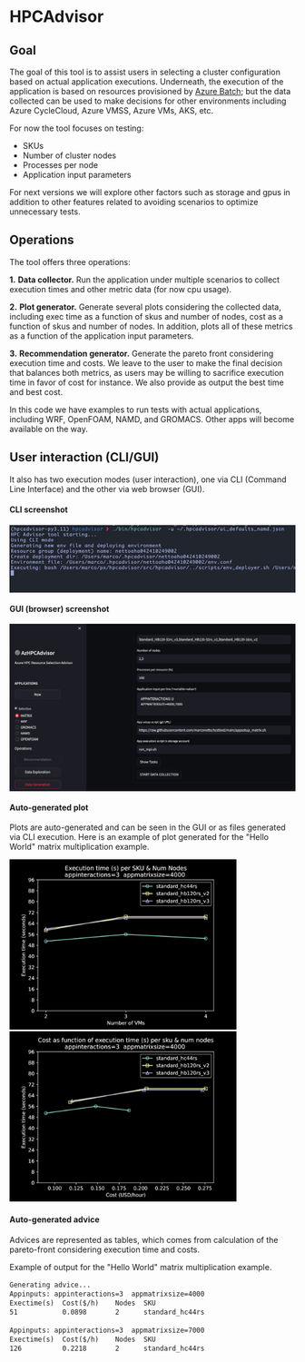 # HPCAdvisor


## Goal


The goal of this tool is to assist users in selecting a cluster configuration
based on actual application executions. Underneath, the execution of the
application is based on resources provisioned by [Azure
Batch](https://learn.microsoft.com/en-us/azure/batch/); but the data collected
can be used to make decisions for other environments including Azure CycleCloud,
Azure VMSS, Azure VMs, AKS, etc.

For now the tool focuses on testing:

- SKUs
- Number of cluster nodes
- Processes per node
- Application input parameters

For next versions we will explore other factors such as storage and gpus in
addition to other features related to avoiding scenarios to optimize unnecessary
tests.


## Operations

The tool offers three operations:

**1.** **Data collector.** Run the application under multiple scenarios to
collect execution times and other metric data (for now cpu usage).

**2.** **Plot generator.** Generate several plots considering the collected
data, including exec time as a function of skus and number of nodes, cost as
a function of skus and number of nodes. In addition, plots all of these metrics
as a function of the application input parameters.

**3.** **Recommendation generator.** Generate the pareto front considering
execution time and costs. We leave to the user to make the final decision that
balances both metrics, as users may be willing to sacrifice execution time in
favor of cost for instance. We also provide as output the best time and best
cost.


In this code we have examples to run tests with actual applications, including
WRF, OpenFOAM, NAMD, and GROMACS. Other apps will become available on the way.

## User interaction (CLI/GUI)

It also has two execution modes (user interaction), one via CLI (Command Line
Interface) and the other via web browser (GUI).


#### CLI screenshot

<img src="./figs/screenshot_cli.png" title="HPCAdvisor CLI" alt="alt text" style="display: block; margin: auto;" />


#### GUI (browser) screenshot

<img src="./figs/screenshot_gui.png" title="HPCAdvisor GUI" alt="alt text" style="display: block; margin: auto;" />


#### Auto-generated plot

Plots are auto-generated and can be seen in the GUI or as files generated via
CLI execution. Here is an example of plot generated for the "Hello World" matrix
multiplication example.


<p float="center">
<img src="./figs/example_exectime_vs_numnodes.png" title="HPCAdvisor plot" alt="alt text" width="400" />
<img src="./figs/example_exectime_vs_cost.png" title="HPCAdvisor plot" alt="alt text" width="400" />
</p>


#### Auto-generated advice

Advices are represented as tables, which comes from calculation of the
pareto-front considering execution time and costs.

Example of output for the "Hello World" matrix multiplication example.

```
Generating advice...
Appinputs: appinteractions=3  appmatrixsize=4000
Exectime(s)  Cost($/h)    Nodes  SKU
51           0.0898       2      standard_hc44rs

Appinputs: appinteractions=3  appmatrixsize=7000
Exectime(s)  Cost($/h)    Nodes  SKU
126          0.2218       2      standard_hc44rs
```




